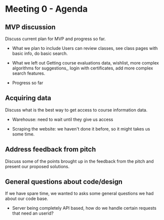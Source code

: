 # Meeting 0 - Agenda

## MVP discussion
Discuss current plan for MVP and progress so far.
- What we plan to include
  Users can review classes, see class pages with basic info, do basic search.

- What we left out
  Getting course evaluations data, wishlist, more complex algorithms for suggestions,, login with certificates, add more complex search features.

- Progress so far

## Acquiring data

Discuss what is the best way to get access to course information data.

- Warehouse: need to wait until they give us access

- Scraping the website: we haven't done it before, so it might takes us some time.

## Address feedback from pitch

Discuss some of the points brought up in the feedback from the pitch and present our proposed solutions.

## General questions about code/design

If we have spare time, we wanted to asks some general questions we had about our code base.
- Server being completely API based, how do we handle certain requests that need an userid?

